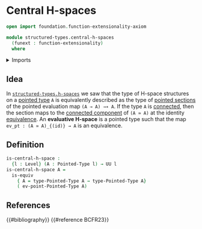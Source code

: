 # Central H-spaces

```agda
open import foundation.function-extensionality-axiom

module structured-types.central-h-spaces
  (funext : function-extensionality)
  where
```

<details><summary>Imports</summary>

```agda
open import foundation.equivalences funext
open import foundation.universe-levels

open import structured-types.pointed-types
```

</details>

## Idea

In [`structured-types.h-spaces`](structured-types.h-spaces.md) we saw that the
type of H-space structures on a
[pointed type](structured-types.pointed-types.md) `A` is equivalently described
as the type of [pointed sections](structured-types.pointed-types.md) of the
pointed evaluation map `(A → A) →∗ A`. If the type `A` is
[connected](foundation.connected-types.md), then the section maps to the
[connected component](foundation.connected-components.md) of `(A ≃ A)` at the
identity [equivalence](foundation-core.equivalences.md). An **evaluative
H-space** is a pointed type such that the map `ev_pt : (A ≃ A)_{(id)} → A` is an
equivalence.

## Definition

```agda
is-central-h-space :
  {l : Level} (A : Pointed-Type l) → UU l
is-central-h-space A =
  is-equiv
    { A = type-Pointed-Type A → type-Pointed-Type A}
    ( ev-point-Pointed-Type A)
```

## References

{{#bibliography}} {{#reference BCFR23}}
